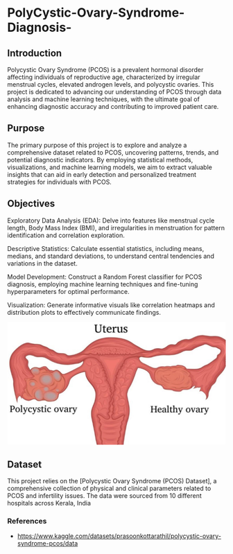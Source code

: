 # PolyCystic-Ovary-Syndrome-Diagnosis-

## Introduction

Polycystic Ovary Syndrome (PCOS) is a prevalent hormonal disorder affecting individuals of reproductive age, characterized by irregular menstrual cycles, elevated androgen levels, and polycystic ovaries. This project is dedicated to advancing our understanding of PCOS through data analysis and machine learning techniques, with the ultimate goal of enhancing diagnostic accuracy and contributing to improved patient care.

## Purpose

The primary purpose of this project is to explore and analyze a comprehensive dataset related to PCOS, uncovering patterns, trends, and potential diagnostic indicators. By employing statistical methods, visualizations, and machine learning models, we aim to extract valuable insights that can aid in early detection and personalized treatment strategies for individuals with PCOS.


## Objectives
Exploratory Data Analysis (EDA): Delve into features like menstrual cycle length, Body Mass Index (BMI), and irregularities in menstruation for pattern identification and correlation exploration.

Descriptive Statistics: Calculate essential statistics, including means, medians, and standard deviations, to understand central tendencies and variations in the dataset.

Model Development: Construct a Random Forest classifier for PCOS diagnosis, employing machine learning techniques and fine-tuning hyperparameters for optimal performance.

Visualization: Generate informative visuals like correlation heatmaps and distribution plots to effectively communicate findings.

![PCOS Image](blog-pcos-1.jpeg)



## Dataset

This project relies on the [Polycystic Ovary Syndrome (PCOS) Dataset], a comprehensive collection of physical and clinical parameters related to PCOS and infertility issues. The data were sourced from 10 different hospitals across Kerala, India

### References

- https://www.kaggle.com/datasets/prasoonkottarathil/polycystic-ovary-syndrome-pcos/data

